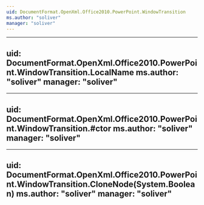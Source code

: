 ```yaml
---
uid: DocumentFormat.OpenXml.Office2010.PowerPoint.WindowTransition
ms.author: "soliver"
manager: "soliver"
---
```


---
uid: DocumentFormat.OpenXml.Office2010.PowerPoint.WindowTransition.LocalName
ms.author: "soliver"
manager: "soliver"
---

---
uid: DocumentFormat.OpenXml.Office2010.PowerPoint.WindowTransition.#ctor
ms.author: "soliver"
manager: "soliver"
---

---
uid: DocumentFormat.OpenXml.Office2010.PowerPoint.WindowTransition.CloneNode(System.Boolean)
ms.author: "soliver"
manager: "soliver"
---
